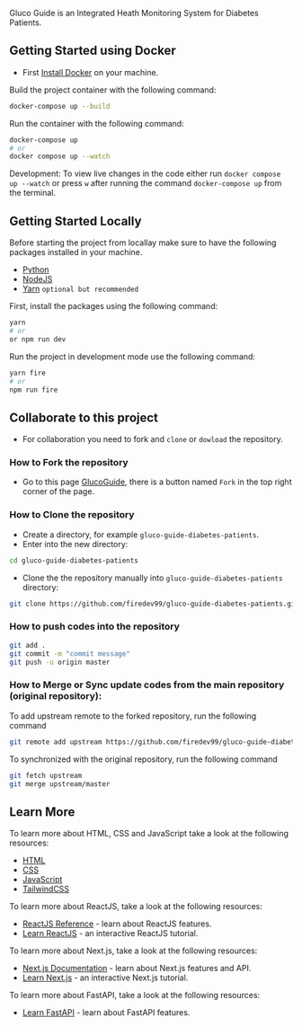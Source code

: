 Gluco Guide is an Integrated Heath Monitoring System for Diabetes Patients.

## Getting Started using Docker

- First [Install Docker](https://docs.docker.com/get-docker/) on your machine.

Build the project container with the following command:

```bash
docker-compose up --build
```

Run the container with the following command:

```bash
docker-compose up
# or
docker compose up --watch
```

Development: To view live changes in the code either run `docker compose up --watch` or press `w` after running the command `docker-compose up` from the terminal.

## Getting Started Locally

Before starting the project from locallay make sure to have the following packages installed in your machine.

- [Python](https://www.python.org/downloads/)
- [NodeJS](https://nodejs.org/en/download/source-code)
- [Yarn](https://classic.yarnpkg.com/lang/en/docs/install/#windows-stable) `optional but recommended`

First, install the packages using the following command:

```bash
yarn
# or
or npm run dev
```

Run the project in development mode use the following command:

```bash
yarn fire
# or
npm run fire
```

## Collaborate to this project

- For collaboration you need to fork and `clone` or `dowload` the repository.

### How to Fork the repository

- Go to this page [GlucoGuide](https://fastapi.tiangolo.com/tutorial), there is a button named `Fork` in the top right corner of the page.

### How to Clone the repository

- Create a directory, for example `gluco-guide-diabetes-patients`.
- Enter into the new directory:

```bash
cd gluco-guide-diabetes-patients
```

- Clone the the repository manually into `gluco-guide-diabetes-patients` directory:

```bash
git clone https://github.com/firedev99/gluco-guide-diabetes-patients.git
```

### How to push codes into the repository

```bash
git add .
git commit -m "commit message"
git push -u origin master
```

### How to Merge or Sync update codes from the main repository (original repository):

To add upstream remote to the forked repository, run the following command

```bash
git remote add upstream https://github.com/firedev99/gluco-guide-diabetes-patients.git
```

To synchronized with the original repository, run the following command

```bash
git fetch upstream
git merge upstream/master
```

## Learn More

To learn more about HTML, CSS and JavaScript take a look at the following resources:

- [HTML](https://www.w3schools.com/html)
- [CSS](https://www.w3schools.com/css)
- [JavaScript](https://www.w3schools.com/js)
- [TailwindCSS](https://tailwindcss.com/docs)

To learn more about ReactJS, take a look at the following resources:

- [ReactJS Reference](https://react.dev/reference/react) - learn about ReactJS features.
- [Learn ReactJS](https://react.dev/learn) - an interactive ReactJS tutorial.

To learn more about Next.js, take a look at the following resources:

- [Next.js Documentation](https://nextjs.org/docs) - learn about Next.js features and API.
- [Learn Next.js](https://nextjs.org/learn) - an interactive Next.js tutorial.

To learn more about FastAPI, take a look at the following resources:

- [Learn FastAPI](https://fastapi.tiangolo.com/tutorial) - learn about FastAPI features.
